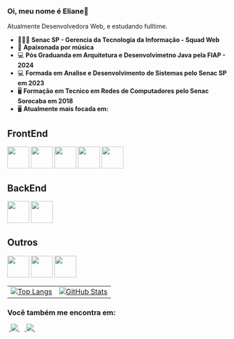 ### Oi, meu nome é Eliane👋
Atualmente Desenvolvedora Web,  e estudando fulltime.

- 👨🏻‍💻 **Senac SP - Gerencia da Tecnologia da Informação - Squad Web**
- 🎹 **Apaixonada por música**
- 💻 **Pós Graduanda em Arquitetura e Desenvolvimetno Java pela FIAP - 2024**
- 💻 **Formada em Analise e Desenvolvimento de Sistemas pelo Senac SP em 2023**
- 🖥️ **Formação em Tecnico em Redes de Computadores pelo Senac Sorocaba em 2018** 
- 🖥️ **Atualmente mais focada em:**

## FrontEnd
<div display="inline">
 <img width="50" heigth="50" src="https://cdn.jsdelivr.net/gh/devicons/devicon/icons/angularjs/angularjs-original.svg" />
<img width="50" heigth="50" src="https://cdn.jsdelivr.net/gh/devicons/devicon/icons/typescript/typescript-original.svg" />
<img width="50" heigth="50"  src="https://cdn.jsdelivr.net/gh/devicons/devicon/icons/javascript/javascript-original.svg" />
          
<img width="50" heigth="50"  src="https://cdn.jsdelivr.net/gh/devicons/devicon/icons/html5/html5-original.svg" />
<img width="50" heigth="50" src="https://cdn.jsdelivr.net/gh/devicons/devicon/icons/css3/css3-original.svg" />
  </div>                
          
          
## BackEnd
<div display="inline">
<img width="50" heigth="50" src="https://cdn.jsdelivr.net/gh/devicons/devicon/icons/java/java-original.svg" />
<img  width="50" heigth="50"  src="https://cdn.jsdelivr.net/gh/devicons/devicon/icons/spring/spring-original.svg" />
</div>   

## Outros
<div display="inline">
<img width="50" heigth="50" src="https://cdn.jsdelivr.net/gh/devicons/devicon/icons/redhat/redhat-original.svg" />
<img width="50" heigth="50" src="https://cdn.jsdelivr.net/gh/devicons/devicon/icons/git/git-original.svg" />
 <img width="50" heigth="50" src="https://cdn.jsdelivr.net/gh/devicons/devicon/icons/mysql/mysql-original.svg" />
          
</div>   



<table>
  <tr>
    <td>
      <a href="https://github.com/anuraghazra/github-readme-stats">
        <img src="https://github-readme-stats.vercel.app/api/top-langs/?username=EliPeixoto&layout=compact" alt="Top Langs" />
      </a>
    </td>
    <td>
      <a href="https://github.com/anuraghazra/github-readme-stats">
        <img src="https://github-readme-stats.vercel.app/api?username=EliPeixoto&show_icons=true&theme=dark" alt="GitHub Stats" />
      </a>
    </td>
  </tr>
</table>

          
### Você também me encontra em:
&nbsp;<a href="https://www.linkedin.com/in/eliane-peixoto-b449bb9b/">
  <img src="https://img.shields.io/badge/linkedin-%230077B5.svg?style=for-the-badge&logo=linkedin&logoColor=white">
</a>&nbsp;
&nbsp;<a href="https://www.instagram.com/eli.peixotoo/">
  <img src="https://img.shields.io/badge/Instagram-%23E4405F.svg?style=for-the-badge&logo=Instagram&logoColor=white">
</a>&nbsp;

<!--
**EliPeixoto/EliPeixoto** is a ✨ _special_ ✨ repository because its `README.md` (this file) appears on your GitHub profile.

Here are some ideas to get you started:

- 🔭 I’m currently working on ...
- 🌱 I’m currently learning ...
- 👯 I’m looking to collaborate on ...
- 🤔 I’m looking for help with ...
- 💬 Ask me about ...
- 📫 How to reach me: ...
- 😄 Pronouns: ...
- ⚡ Fun fact: ...
-->
